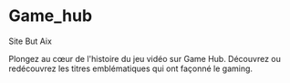 # Game_hub
Site But Aix

Plongez au cœur de l'histoire du jeu vidéo sur Game Hub. Découvrez ou redécouvrez les titres emblématiques qui ont façonné le gaming.